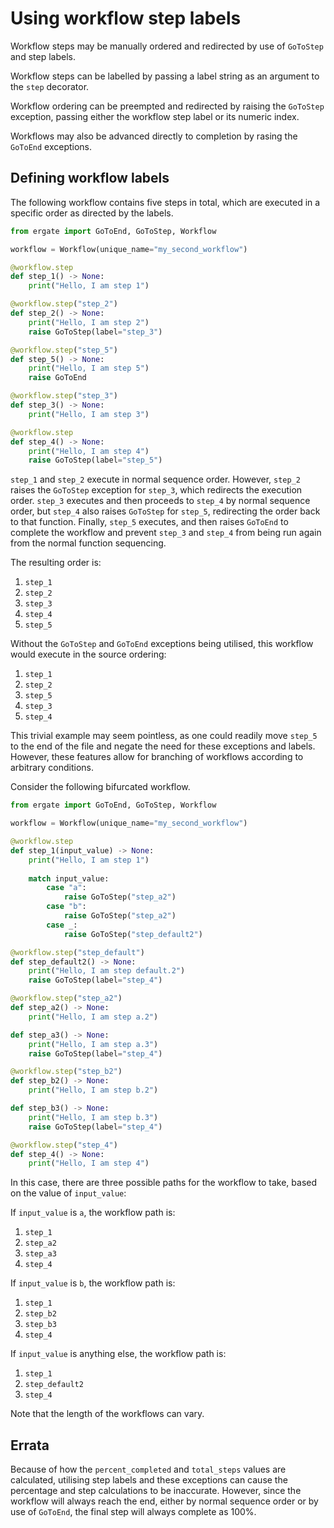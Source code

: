 # Using workflow step labels

Workflow steps may be manually ordered and redirected by use of `GoToStep` and step labels.

Workflow steps can be labelled by passing a label string as an argument to the `step` decorator.

Workflow ordering can be preempted and redirected by raising the `GoToStep` exception, passing either the workflow step label or its numeric index.

Workflows may also be advanced directly to completion by rasing the `GoToEnd` exceptions.


## Defining workflow labels

The following workflow contains five steps in total, which are executed in a specific order as directed by the labels.

```py title="my_labelled_workflow.py"
from ergate import GoToEnd, GoToStep, Workflow

workflow = Workflow(unique_name="my_second_workflow")

@workflow.step
def step_1() -> None:
    print("Hello, I am step 1")

@workflow.step("step_2")
def step_2() -> None:
    print("Hello, I am step 2")
    raise GoToStep(label="step_3")

@workflow.step("step_5")
def step_5() -> None:
    print("Hello, I am step 5")
    raise GoToEnd

@workflow.step("step_3")
def step_3() -> None:
    print("Hello, I am step 3")

@workflow.step
def step_4() -> None:
    print("Hello, I am step 4")
    raise GoToStep(label="step_5")
```

`step_1` and `step_2` execute in normal sequence order.  However, `step_2` raises the `GoToStep` exception for `step_3`,
which redirects the execution order.  `step_3` executes and then proceeds to `step_4` by normal sequence order, but 
`step_4` also raises `GoToStep` for `step_5`, redirecting the order back to that function.  Finally, `step_5` executes, 
and then raises `GoToEnd` to complete the workflow and prevent `step_3` and `step_4` from being run again from the 
normal function sequencing.

The resulting order is:

1. `step_1`
2. `step_2`
3. `step_3`
4. `step_4`
5. `step_5`

Without the `GoToStep` and `GoToEnd` exceptions being utilised, this workflow would execute in the source ordering:

1. `step_1`
2. `step_2`
3. `step_5`
4. `step_3`
5. `step_4`

This trivial example may seem pointless, as one could readily move `step_5` to the end of the file and negate the need 
for these exceptions and labels.  However, these features allow for branching of workflows according to arbitrary 
conditions.

Consider the following bifurcated workflow.

```py title="my_labelled_workflow.py"
from ergate import GoToEnd, GoToStep, Workflow

workflow = Workflow(unique_name="my_second_workflow")

@workflow.step
def step_1(input_value) -> None:
    print("Hello, I am step 1")
    
    match input_value:
        case "a":
            raise GoToStep("step_a2")
        case "b":
            raise GoToStep("step_a2")
        case _:
            raise GoToStep("step_default2")

@workflow.step("step_default")
def step_default2() -> None:
    print("Hello, I am step default.2")
    raise GoToStep(label="step_4")

@workflow.step("step_a2")
def step_a2() -> None:
    print("Hello, I am step a.2")

def step_a3() -> None:
    print("Hello, I am step a.3")
    raise GoToStep(label="step_4")

@workflow.step("step_b2")
def step_b2() -> None:
    print("Hello, I am step b.2")

def step_b3() -> None:
    print("Hello, I am step b.3")
    raise GoToStep(label="step_4")

@workflow.step("step_4")
def step_4() -> None:
    print("Hello, I am step 4")
```

In this case, there are three possible paths for the workflow to take, based on the value of `input_value`:

If `input_value` is `a`, the workflow path is:

1. `step_1`
2. `step_a2`
3. `step_a3`
4. `step_4`

If `input_value` is `b`, the workflow path is:

1. `step_1`
2. `step_b2`
3. `step_b3`
4. `step_4`


If `input_value` is anything else, the workflow path is:

1. `step_1`
2. `step_default2`
4. `step_4`

Note that the length of the workflows can vary.

## Errata
Because of how the `percent_completed` and `total_steps` values are calculated, utilising step labels and these 
exceptions can cause the percentage and step calculations to be inaccurate.  However, since the workflow will always 
reach the end, either by normal sequence order or by use of `GoToEnd`, the final step will always complete as 100%.
